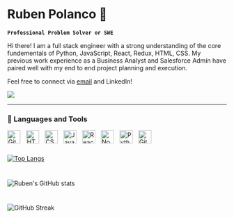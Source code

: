# Ruben Polanco  👋

**`Professional Problem Solver or SWE`**

Hi there! I am a full stack engineer with a strong understanding of the core fundementals of Python, JavaScript, React, Redux, HTML, CSS. My previous work experience as a Business Analyst and Salesforce Admin have paired well with my end to end project planning and execution.

Feel free to connect via [email] and LinkedIn!
<p align="left">
   <div>
      <a href="https://www.linkedin.com/in/rubenpolanco/">
      <img src="https://github.com/user-attachments/assets/a07bf708-175f-4296-bd93-623b5fd8600f"/>
    </a>
  </div>
</p>  

---
### 🧰 Languages and Tools

<img align="left" alt="Git" width="30px" style="padding-right:10px;" src="https://cdn.jsdelivr.net/gh/devicons/devicon/icons/git/git-original.svg" />
<img align="left" alt="HTML" width="30px" style="padding-right:10px;" src="https://cdn.jsdelivr.net/gh/devicons/devicon/icons/html5/html5-plain.svg" />
<img align="left" alt="CSS" width="30px" style="padding-right:10px;" src="https://cdn.jsdelivr.net/gh/devicons/devicon/icons/css3/css3-plain.svg" />
<img align="left" alt="JavaScript" width="30px" style="padding-right:10px;" src="https://cdn.jsdelivr.net/gh/devicons/devicon/icons/javascript/javascript-plain.svg" />
<img align="left" alt="React" width="30px" style="padding-right:10px;" src="https://cdn.jsdelivr.net/gh/devicons/devicon/icons/react/react-original.svg" />
<img align="left" alt="NodeJS" width="30px" style="padding-right:10px;" src="https://cdn.jsdelivr.net/gh/devicons/devicon/icons/nodejs/nodejs-original.svg" />
<img align="left" alt="Python" width="30px" style="padding-right:10px;" src="https://cdn.jsdelivr.net/gh/devicons/devicon/icons/python/python-plain.svg" />
<img align="left" alt="GitHub" width="30px" style="padding-right:10px;" src="https://cdn.jsdelivr.net/gh/devicons/devicon/icons/github/github-original.svg" />
<br />

#

[![Top Langs](https://github-readme-stats.vercel.app/api/top-langs/?username=rpolanco93&langs_count=8&layout=compact)](https://github.com/anuraghazra/github-readme-stats)

#

![Ruben's GitHub stats](https://github-readme-stats.vercel.app/api?username=rpolanco93&show_icons=true&theme=gruvbox)

#

![GitHub Streak](https://streak-stats.demolab.com?user=rpolanco93&theme=gruvbox&border_radius=4.5)


<!--
**Rpolanco93/Rpolanco93** is a ✨ _special_ ✨ repository because its `README.md` (this file) appears on your GitHub profile.

Here are some ideas to get you started:

- 🔭 I’m currently working on ...
- 🌱 I’m currently learning ...
- 👯 I’m looking to collaborate on ...
- 🤔 I’m looking for help with ...
- 💬 Ask me about ...
- 📫 How to reach me: ...
- 😄 Pronouns: ...
- ⚡ Fun fact: ...
-->
[email]: mailto:andr3z.93@gmail.com

